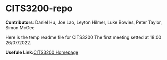# CITS3200-repo

**Contributors**: Daniel Hu, Joe Lao, Leyton Hilmer, Luke Bowies, Peter Taylor, Simon McGee

Here is the temp readme file for CITS3200
The first meeting setted at 18:00 26/07/2022.

**Usefule Link:**[CITS3200 Homepage](https://teaching.csse.uwa.edu.au/units/CITS3200/index.html)

